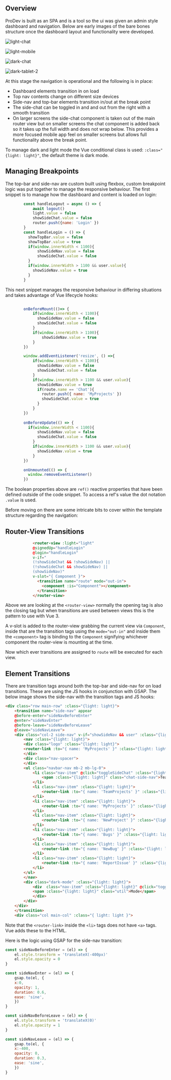 ## Overview

ProDev is built as an SPA and is a tool so the ui was given an admin style dashboard and navigation.  Below are early images of the bare bones structure once the dashboard layout and functionality were developed.


![light-chat](https://user-images.githubusercontent.com/73107656/112616150-46526c00-8e1b-11eb-9d59-715444af18b3.png)


![light-mobile](https://user-images.githubusercontent.com/73107656/112616162-4b172000-8e1b-11eb-8cb7-bab4e6f42a1d.png)

![dark-chat](https://user-images.githubusercontent.com/73107656/112616186-510d0100-8e1b-11eb-92d4-7a58f02d6067.png)

![dark-tablet-2](https://user-images.githubusercontent.com/73107656/112616221-5e29f000-8e1b-11eb-87d6-a42e5ca9b06a.png)

At this stage the navigation is operational and the following is in place:

- Dashboard elements transition in on load
- Top nav contents change on different size devices
- Side-nav and top-bar elements transition in/out at the break point
- The side-chat can be toggled in and and out from the right with a smooth transition
- On larger screens the side-chat component is taken out of the main router view but on smaller screens the chat component is added back so it takes up the full width and does not wrap below.  This provides a more focused mobile app feel on smaller screens but allows full functionality above the break point.

To manage dark and light mode the Vue conditional class is used: `:class="{light: light}"`, the default theme is dark mode.

## Managing Breakpoints

The top-bar and side-nav are custom built using flexbox, custom breakpoint logic was put together to manage the responsive behaviour. The first snippet is to manage how the dashboard and content is loaded on login:

```js
        const handleLogout = async () => {
            await logout()
            light.value = false
            showSideChat.value = false
            router.push({name: 'Login' })
        } 
        const handleLogin = () => {
          showTopBar.value = false
          showTopBar.value = true
          if(window.innerWidth < 1100){
              showSideNav.value = false
              showSideChat.value = false
          }
          if(window.innerWidth > 1100 && user.value){
            showSideNav.value = true
          }
        } 
```


This next snippet manages the responsive behaviour in differing situations and takes advantage of Vue lifecycle hooks:


```js

        onBeforeMount(()=> {
            if(window.innerWidth < 1100){
              showSideNav.value = false
              showSideChat.value = false
            }
            if(window.innerWidth > 1100){
                showSideNav.value = true
            }
        })

        window.addEventListener('resize', () =>{
            if(window.innerWidth < 1100){
              showSideNav.value = false
              showSideChat.value = false
            }
            if(window.innerWidth > 1100 && user.value){
              showSideNav.value = true
              if(route.name == 'Chat'){
                router.push({ name: 'MyProjects' })
                showSideChat.value = true
              }
            }
        })
        
        onBeforeUpdate(() => {
          if(window.innerWidth < 1100){
              showSideNav.value = false
              showSideChat.value = false
            }
            if(window.innerWidth > 1100 && user.value){
              showSideNav.value = true
            }
        })

        onUnmounted(() => {
          window.removeEventListener()
        })
```

The boolean properties above are `ref()` reactive properties that have been defined outside of the code snippet. To access a ref's value the dot notation `.value` is used.

Before moving on there are some intricate bits to cover within the template structure regarding the navigation:

## Router-View Transitions

```html
            <router-view :light="light" 
            @signedUp="handleLogin"
            @login="handleLogin" 
            v-if="
            (!showSideChat && !showSideNav) || 
            (!showSideChat && showSideNav) || 
            (showSideNav)" 
            v-slot="{ Component }">
              <transition name="route" mode="out-in">
                <component :is="Component"></component>
              </transition>  
            </router-view>
```

Above we are looking at the `<router-view>` normally the opening tag is also the closing tag but when transitions are used between views this is the pattern to use with Vue 3.  

A v-slot is added to the router-view grabbing the current view via `Component`, inside that are the transition tags using the `mode="out-in"` and inside them the `<component>` tag is binding to the `Component` signifying whichever component the router-view is mounting at the time. 

Now which ever transitions are assigned to `route` will be executed for each view.

## Element Transitions

There are transition tags around both the top-bar and side-nav for on load transitions. These are using the JS hooks in conjunction with GSAP. The below image shows the side-nav with the transition tags and JS hooks:

```html
<div class="row main-row" :class="{light: light}">
    <transition name="side-nav" appear 
    @before-enter="sideNavBeforeEnter"
    @enter="sideNavEnter"
    @before-leave="sideNavBeforeLeave"
    @leave="sideNavLeave">
    <div class="col-2 side-nav" v-if="showSideNav && user" :class="{light: light}">
        <nav :class="{light: light}">
        <div class="logo" :class="{light: light}">
        <router-link :to="{ name: 'MyProjects' }" :class="{light: light}"><h3 :class="{light: light}">ProDev</h3></router-link>
        </div>
        <div class="nav-spacer">
        </div>
        <ul class="navbar-nav mb-2 mb-lg-0">
            <li class="nav-item" @click="toggleSideChat" :class="{light: light}">
                <span :class="{light: light}" class="chat-side-nav">Team Chat</span>
            </li>
            <li class="nav-item" :class="{light: light}">
                <router-link :to="{ name: 'TeamProjects' }" :class="{light: light}" class="projects">Team Projects</router-link>
            </li>
            <li class="nav-item" :class="{light: light}">
                <router-link :to="{ name: 'MyProjects' }" :class="{light: light}" class="projects">My Projects</router-link>
            </li>
            <li class="nav-item" :class="{light: light}">
                <router-link :to="{ name: 'NewProject' }" :class="{light: light}" class="projects">New Project</router-link>
            </li>
            <li class="nav-item" :class="{light: light}">
                <router-link :to="{ name: 'Bugs' }" :class="{light: light}" class="bugs">Bugs</router-link>
            </li>
            <li class="nav-item" :class="{light: light}">
                <router-link :to="{ name: 'NewBug' }" :class="{light: light}" class="bugs">New Bug</router-link>
            </li>
            <li class="nav-item" :class="{light: light}">
                <router-link :to="{ name: 'ReportIssue' }" :class="{light: light}" class="util">Report Issue</router-link>
            </li>
        </ul>
        </nav>
        <div class="dark-mode" :class="{light: light}">
            <div  class="nav-item" :class="{light: light}" @click="toggleMode">
            <span :class="{light: light}" class="util">Mode</span>
            </div> 
        </div>
    </div>
    </transition>
    <div class="col main-col" :class="{ light: light }">
```

Note that the `<router-link>` inside the `<li>` tags does not have `<a>` tags.  Vue adds these to the HTML.

Here is the logic using GSAP for the side-nav transition:
```js
const sideNavBeforeEnter = (el) => {
    el.style.transform = 'translateX(-400px)'
    el.style.opacity = 0
}

const sideNavEnter = (el) => {
    gsap.to(el, {
    x:0,
    opacity: 1,
    duration: 0.6,
    ease: 'sine',
    })
}

const sideNavBeforeLeave = (el) => {
    el.style.transform = 'translateX(0)'
    el.style.opacity = 1
}

const sideNavLeave = (el) => {
    gsap.to(el, {
    x:-400,
    opacity: 0,
    duration: 0.3,
    ease: 'sine',
    })
}
```






